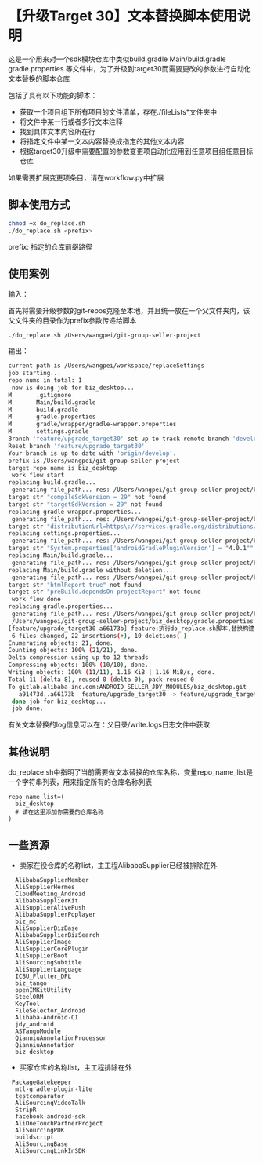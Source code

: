 # 【升级Target 30】文本替换脚本使用说明

这是一个用来对一个sdk模块仓库中类似build.gradle Main/build.gradle gradle.properties
等文件中，为了升级到target30而需要更改的参数进行自动化文本替换的脚本仓库

包括了具有以下功能的脚本：
- 获取一个项目组下所有项目的文件清单，存在./fileLists*文件夹中
- 将文件中某一行或者多行文本注释
- 找到具体文本内容所在行
- 将指定文件中某一文本内容替换成指定的其他文本内容
- 根据target30升级中需要配置的参数变更项自动化应用到任意项目组任意目标仓库

如果需要扩展变更项条目，请在workflow.py中扩展

## 脚本使用方式

```sh
chmod +x do_replace.sh
./do_replace.sh <prefix>
```

prefix: 指定的仓库前缀路径

## 使用案例

输入：

首先将需要升级参数的git-repos克隆至本地，并且统一放在一个父文件夹内，该父文件夹的目录作为prefix参数传递给脚本

```
./do_replace.sh /Users/wangpei/git-group-seller-project      
```

输出：

```sh
current path is /Users/wangpei/workspace/replaceSettings
job starting...
repo nums in total: 1
 now is doing job for biz_desktop... 
M       .gitignore
M       Main/build.gradle
M       build.gradle
M       gradle.properties
M       gradle/wrapper/gradle-wrapper.properties
M       settings.gradle
Branch 'feature/upgrade_target30' set up to track remote branch 'develop' from 'origin'.
Reset branch 'feature/upgrade_target30'
Your branch is up to date with 'origin/develop'.
prefix is /Users/wangpei/git-group-seller-project
target repo name is biz_desktop
 work flow start
replacing build.gradle...
 generating file_path... res: /Users/wangpei/git-group-seller-project/biz_desktop/build.gradle
target str "compileSdkVersion = 29" not found
target str "targetSdkVersion = 29" not found
replacing gradle-wrapper.properties...
 generating file_path... res: /Users/wangpei/git-group-seller-project/biz_desktop/gradle/wrapper/gradle-wrapper.properties
target str "distributionUrl=https\://services.gradle.org/distributions/gradle-6.1.1-all.zip" not found
replacing settings.properties...
 generating file_path... res: /Users/wangpei/git-group-seller-project/biz_desktop/settings.gradle
target str "System.properties['androidGradlePluginVersion'] = "4.0.1"" not found
replacing Main/build.gradle...
 generating file_path... res: /Users/wangpei/git-group-seller-project/biz_desktop/Main/build.gradle
replacing Main/build.gradle without deletion...
 generating file_path... res: /Users/wangpei/git-group-seller-project/biz_desktop/Main/build.gradle
target str "htmlReport true" not found
target str "preBuild.dependsOn projectReport" not found
 work flow done
replacing gradle.properties...
 generating file_path... res: /Users/wangpei/git-group-seller-project/biz_desktop/gradle.properties
 /Users/wangpei/git-group-seller-project/biz_desktop/gradle.properties has done for replacing, aborting...
[feature/upgrade_target30 a66173b] feature:执行do_replace.sh脚本,替换构建参数文本
 6 files changed, 22 insertions(+), 10 deletions(-)
Enumerating objects: 21, done.
Counting objects: 100% (21/21), done.
Delta compression using up to 12 threads
Compressing objects: 100% (10/10), done.
Writing objects: 100% (11/11), 1.16 KiB | 1.16 MiB/s, done.
Total 11 (delta 8), reused 0 (delta 0), pack-reused 0
To gitlab.alibaba-inc.com:ANDROID_SELLER_JDY_MODULES/biz_desktop.git
   a91473d..a66173b  feature/upgrade_target30 -> feature/upgrade_target30
 done job for biz_desktop... 
 job done. 
```

有关文本替换的log信息可以在：父目录/write.logs日志文件中获取

## 其他说明

do_replace.sh中指明了当前需要做文本替换的仓库名称，变量repo_name_list是一个字符串列表，用来指定所有的仓库名称列表

```
repo_name_list=(
  biz_desktop
  # 请在这里添加你需要的仓库名称
)
```

## 一些资源

- 卖家在役仓库的名称list，主工程AlibabaSupplier已经被排除在外

```
  AlibabaSupplierMember 
  AliSupplierHermes 
  CloudMeeting_Android 
  AlibabaSupplierKit 
  AliSupplierAlivePush 
  AlibabaSupplierPoplayer 
  biz_mc 
  AliSupplierBizBase 
  AlibabaSupplierBizSearch 
  AliSupplierImage 
  AliSupplierCorePlugin 
  AliSupplierBoot 
  AliSourcingSubtitle 
  AliSupplierLanguage 
  ICBU_Flutter_DPL 
  biz_tango 
  openIMKitUtility 
  SteelORM 
  KeyTool 
  FileSelector_Android 
  Alibaba-Android-CI 
  jdy_android 
  ASTangoModule 
  QianniuAnnotationProcessor 
  QianniuAnnotation
  biz_desktop
```

- 买家仓库的名称list，主工程排除在外

```
 PackageGatekeeper  
  mtl-gradle-plugin-lite  
  testcomparator  
  AliSourcingVideoTalk  
  StripR  
  facebook-android-sdk  
  AliOneTouchPartnerProject  
  AliSourcingPDK  
  buildscript  
  AliSourcingBase  
  AliSourcingLinkInSDK
```

